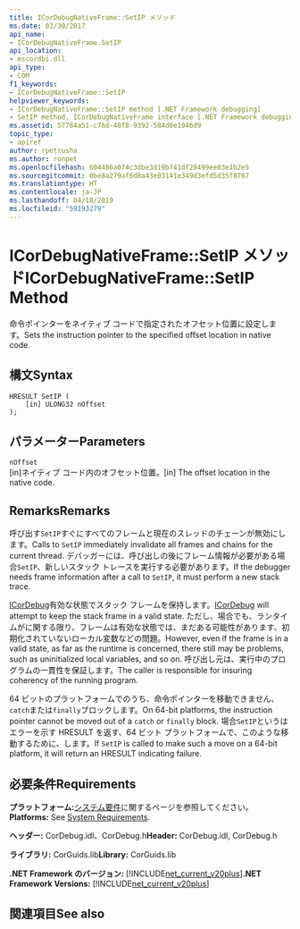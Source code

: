 ```yaml
---
title: ICorDebugNativeFrame::SetIP メソッド
ms.date: 03/30/2017
api_name:
- ICorDebugNativeFrame.SetIP
api_location:
- mscordbi.dll
api_type:
- COM
f1_keywords:
- ICorDebugNativeFrame::SetIP
helpviewer_keywords:
- ICorDebugNativeFrame::SetIP method [.NET Framework debugging]
- SetIP method, ICorDebugNativeFrame interface [.NET Framework debugging]
ms.assetid: 57784a51-c76d-48f8-9392-584d0e1946d9
topic_type:
- apiref
author: rpetrusha
ms.author: ronpet
ms.openlocfilehash: 604486a074c3dbe3d19b741df28499ee03e1b2e5
ms.sourcegitcommit: 0be8a279af6d8a43e03141e349d3efd5d35f8767
ms.translationtype: HT
ms.contentlocale: ja-JP
ms.lasthandoff: 04/18/2019
ms.locfileid: "59193279"
---
```

# <a name="icordebugnativeframesetip-method"></a><span data-ttu-id="9f397-102">ICorDebugNativeFrame::SetIP メソッド</span><span class="sxs-lookup"><span data-stu-id="9f397-102">ICorDebugNativeFrame::SetIP Method</span></span>
<span data-ttu-id="9f397-103">命令ポインターをネイティブ コードで指定されたオフセット位置に設定します。</span><span class="sxs-lookup"><span data-stu-id="9f397-103">Sets the instruction pointer to the specified offset location in native code.</span></span>  
  
## <a name="syntax"></a><span data-ttu-id="9f397-104">構文</span><span class="sxs-lookup"><span data-stu-id="9f397-104">Syntax</span></span>  
  
```  
HRESULT SetIP (  
    [in] ULONG32 nOffset  
);  
```  
  
## <a name="parameters"></a><span data-ttu-id="9f397-105">パラメーター</span><span class="sxs-lookup"><span data-stu-id="9f397-105">Parameters</span></span>  
 `nOffset`  
 <span data-ttu-id="9f397-106">[in]ネイティブ コード内のオフセット位置。</span><span class="sxs-lookup"><span data-stu-id="9f397-106">[in] The offset location in the native code.</span></span>  
  
## <a name="remarks"></a><span data-ttu-id="9f397-107">Remarks</span><span class="sxs-lookup"><span data-stu-id="9f397-107">Remarks</span></span>  
 <span data-ttu-id="9f397-108">呼び出す`SetIP`すぐにすべてのフレームと現在のスレッドのチェーンが無効にします。</span><span class="sxs-lookup"><span data-stu-id="9f397-108">Calls to `SetIP` immediately invalidate all frames and chains for the current thread.</span></span> <span data-ttu-id="9f397-109">デバッガーには、呼び出しの後にフレーム情報が必要がある場合`SetIP`、新しいスタック トレースを実行する必要があります。</span><span class="sxs-lookup"><span data-stu-id="9f397-109">If the debugger needs frame information after a call to `SetIP`, it must perform a new stack trace.</span></span>  
  
 <span data-ttu-id="9f397-110">[ICorDebug](../../../../docs/framework/unmanaged-api/debugging/icordebug-interface.md)有効な状態でスタック フレームを保持します。</span><span class="sxs-lookup"><span data-stu-id="9f397-110">[ICorDebug](../../../../docs/framework/unmanaged-api/debugging/icordebug-interface.md) will attempt to keep the stack frame in a valid state.</span></span> <span data-ttu-id="9f397-111">ただし、場合でも、ランタイムがに関する限り、フレームは有効な状態では、まだある可能性があります、初期化されていないローカル変数などの問題。</span><span class="sxs-lookup"><span data-stu-id="9f397-111">However, even if the frame is in a valid state, as far as the runtime is concerned, there still may be problems, such as uninitialized local variables, and so on.</span></span> <span data-ttu-id="9f397-112">呼び出し元は、実行中のプログラムの一貫性を保証します。</span><span class="sxs-lookup"><span data-stu-id="9f397-112">The caller is responsible for insuring coherency of the running program.</span></span>  
  
 <span data-ttu-id="9f397-113">64 ビットのプラットフォームでのうち、命令ポインターを移動できません、`catch`または`finally`ブロックします。</span><span class="sxs-lookup"><span data-stu-id="9f397-113">On 64-bit platforms, the instruction pointer cannot be moved out of a `catch` or `finally` block.</span></span> <span data-ttu-id="9f397-114">場合`SetIP`というはエラーを示す HRESULT を返す、64 ビット プラットフォームで、このような移動するために、します。</span><span class="sxs-lookup"><span data-stu-id="9f397-114">If `SetIP` is called to make such a move on a 64-bit platform, it will return an HRESULT indicating failure.</span></span>  
  
## <a name="requirements"></a><span data-ttu-id="9f397-115">必要条件</span><span class="sxs-lookup"><span data-stu-id="9f397-115">Requirements</span></span>  
 <span data-ttu-id="9f397-116">**プラットフォーム:**[システム要件](../../../../docs/framework/get-started/system-requirements.md)に関するページを参照してください。</span><span class="sxs-lookup"><span data-stu-id="9f397-116">**Platforms:** See [System Requirements](../../../../docs/framework/get-started/system-requirements.md).</span></span>  
  
 <span data-ttu-id="9f397-117">**ヘッダー:** CorDebug.idl、CorDebug.h</span><span class="sxs-lookup"><span data-stu-id="9f397-117">**Header:** CorDebug.idl, CorDebug.h</span></span>  
  
 <span data-ttu-id="9f397-118">**ライブラリ:** CorGuids.lib</span><span class="sxs-lookup"><span data-stu-id="9f397-118">**Library:** CorGuids.lib</span></span>  
  
 <span data-ttu-id="9f397-119">**.NET Framework のバージョン:** [!INCLUDE[net_current_v20plus](../../../../includes/net-current-v20plus-md.md)]</span><span class="sxs-lookup"><span data-stu-id="9f397-119">**.NET Framework Versions:** [!INCLUDE[net_current_v20plus](../../../../includes/net-current-v20plus-md.md)]</span></span>  
  
## <a name="see-also"></a><span data-ttu-id="9f397-120">関連項目</span><span class="sxs-lookup"><span data-stu-id="9f397-120">See also</span></span>
